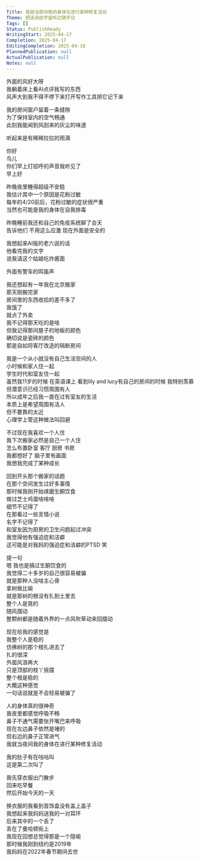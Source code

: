 ```yaml
---  
Title: 我就当夜间我的身体在进行某种修复活动  
Theme: 把话说给宇宙听之随手记  
Tags: []  
Status: PublishReady  
WritingStart: 2025-04-17  
Completion: 2025-04-17  
EditingCompletion: 2025-04-18  
PlannedPublication: null  
ActualPublication: null  
Notes: null  
---  
```

  
外面的风好大呀  
我躺着床上看AI点评我写的东西  
风声大到我不得不停下来打开写作工具把它记下来  
  
我的房间窗户留着一条缝隙  
为了保持室内的空气畅通  
此刻我能闻到风刮来的灰尘的味道  
  
听起来是有稀稀拉拉的雨滴  
  
你好  
鸟儿  
你们早上打招呼的声音我听见了  
早上好  
  
昨晚夜里睡得超级不安稳  
我估计其中一个原因是花粉过敏  
每年的4/20前后，花粉过敏的症状很严重  
当然也可能是我的身体在自我排毒  
  
昨晚睡前我还和自己的免疫系统聊了会天  
告诉他们 不用这么应激 现在外面是安全的  
  
我想起来AI版的老六说的话  
他看完我的文字  
说我请这个姑娘吃炸酱面  
  
外面有警车的鸣笛声  
  
我还想起有一年我在北京搬家  
那天刚搬完家  
房间里的东西收拾的差不多了  
我饿了  
就点了外卖  
我不记得那天吃的是啥  
但我记得那间屋子的地板的颜色  
确切说是瓷砖的颜色  
那是自如将客厅改造的隔断房间  
  
我是一个从小就没有自己生活空间的人  
小时候和家人住一起  
学生时代和室友住一起  
虽然我11岁的时候 在英语课上 看到lily and lucy有自己的房间的时候 我特别羡慕  
但潜意识已经习惯周围有人  
所以成年之后我一直在过有室友的生活  
本质上是希望周围有活人  
但不要靠的太近  
心理学上管这种做法叫回避  
  
不过现在我喜欢一个人住  
我下次搬家必然是自己一个人住  
怎么布置卧室 客厅 厨房 书房  
我都想好了 脑子里有画面  
我想我完成了某种成长  
  
回到开头那个搬家的话题  
在那个空间发生过好多事情  
那时候我刚开始琢磨生酮饮食  
做过芝士鸡蛋啥啥啥  
细节不记得了  
在那看过一些言情小说  
名字不记得了  
和室友因为厨房的卫生问题起过冲突  
我觉得他有强迫症和洁癖  
这可能是对我妈的强迫症和洁癖的PTSD 笑  
  
提一句  
嗯 我也是搞过生酮饮食的  
我觉得二十多岁的自己很容易被骗  
就是那种人没啥主心骨  
拿树做比喻  
就是那树的根没有扎到土里去  
整个人是晃的  
随风摆动  
整颗树都是随着外界的一点风吹草动来回摆动  
  
现在给我的感觉是  
我整个人是稳的  
仿佛树的那个根扎进去了  
扎的很深  
外面风浪再大  
只是顶部的枝丫摇摆  
整个根是稳的  
大概这种感觉  
一句话说就是不会轻易被骗了  
  
人的身体真的很神奇  
我夜里都感觉呼吸不畅  
鼻子不通气需要张开嘴巴来呼吸  
现在左边鼻子依然是堵的  
但右边的鼻子正常进气  
我就当夜间我的身体在进行某种修复活动  
  
我的肚子有在咕咕叫  
这是第二次叫了  
  
我先穿衣服出门散步  
回来吃早餐  
然后开始今天的一天  
  
换衣服的我看到首饰盒没有盖上盖子  
我想起来我妈妈送我的一对耳环  
后来其中的一个丢了  
丢在了曼哈顿街上  
我现在回想总觉得那是一个隐喻  
那时候我刚到纽约是2019年  
我妈妈在2022年春节期间去世  
  
